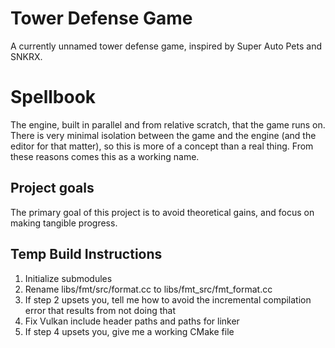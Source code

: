 # Tower Defense Game
A currently unnamed tower defense game, inspired by Super Auto Pets and SNKRX.

# Spellbook
The engine, built in parallel and from relative scratch, that the game runs on. There is very minimal isolation between the game and the engine (and the editor for that matter), so this is more of a concept than a real thing. From these reasons comes this as a working name.

## Project goals
The primary goal of this project is to avoid theoretical gains, and focus on making tangible progress. 


## Temp Build Instructions
1. Initialize submodules
2. Rename libs/fmt/src/format.cc to libs/fmt_src/fmt_format.cc
3. If step 2 upsets you, tell me how to avoid the incremental compilation error that results from not doing that
4. Fix Vulkan include header paths and paths for linker
5. If step 4 upsets you, give me a working CMake file 